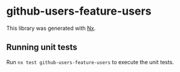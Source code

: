 # github-users-feature-users

This library was generated with [Nx](https://nx.dev).

## Running unit tests

Run `nx test github-users-feature-users` to execute the unit tests.

